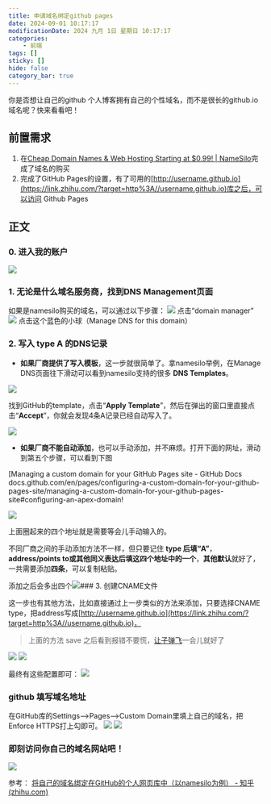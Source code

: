 ```yaml
---
title: 申请域名绑定github pages
date: 2024-09-01 10:17:17
modificationDate: 2024 九月 1日 星期日 10:17:17
categories: 
	- 前端
tags: []
sticky: []
hide: false
category_bar: true
---
```


你是否想让自己的github 个人博客拥有自己的个性域名，而不是很长的github.io 域名呢？快来看看吧！
## 前置需求

1. 在[Cheap Domain Names & Web Hosting Starting at $0.99! | NameSilo](https://www.namesilo.com/)完成了域名的购买
2. 完成了GitHub Pages的设置，有了可用的[http://username.github.io](https://link.zhihu.com/?target=http%3A//username.github.io)库之后，可以访问 Github Pages

## 正文
###  0. 进入我的账户
![](../../imgs/Pasted%20image%2020240901102308.png)

### **1. 无论是什么域名服务商，找到DNS Management页面**

如果是namesilo购买的域名，可以通过以下步骤：
![](../../imgs/Pasted%20image%2020240901102340.png)
点击“domain manager”
![](../../imgs/Pasted%20image%2020240901102510.png)
点击这个蓝色的小球（Manage DNS for this domain）

### **2. 写入 type A 的DNS记录**

- **如果厂商提供了写入模板**，这一步就很简单了。拿namesilo举例，在Manage DNS页面往下滑动可以看到namesilo支持的很多 **DNS Templates**。

![](https://pic4.zhimg.com/80/v2-b84d88c38c06b6081f02cafbd0dac24b_720w.webp)

找到GitHub的template，点击“**Apply Template**”，然后在弹出的窗口里直接点击“**Accept**”，你就会发现4条A记录已经自动写入了。

![](https://pic1.zhimg.com/80/v2-c731fadefaf3d3a2268e6566d6196558_720w.webp)

- **如果厂商不能自动添加**，也可以手动添加，并不麻烦。打开下面的网址，滑动到第五个步骤，可以看到下图

[Managing a custom domain for your GitHub Pages site - GitHub Docs​docs.github.com/en/pages/configuring-a-custom-domain-for-your-github-pages-site/managing-a-custom-domain-for-your-github-pages-site#configuring-an-apex-domain!

![](https://pica.zhimg.com/80/v2-1a618fec2900e4f23039c153d8ab03da_720w.webp)

上面圈起来的四个地址就是需要等会儿手动输入的。

不同厂商之间的手动添加方法不一样，但只要记住 **type 后填“A”**，**address/points to或其他同义表达后填这四个地址中的一个**，**其他默认**就好了，一共需要添加**四条**，可以复制粘贴。

添加之后会多出四个![](../../imgs/Pasted%20image%2020240901102815.png)### 3. 创建CNAME文件

这一步也有其他方法，比如直接通过上一步类似的方法来添加，只要选择CNAME type，把address写成[http://username.github.io](https://link.zhihu.com/?target=http%3A//username.github.io)，

> 上面的方法 save 之后看到报错不要慌，[让子弹飞](https://zhida.zhihu.com/search?q=%E8%AE%A9%E5%AD%90%E5%BC%B9%E9%A3%9E&zhida_source=entity&is_preview=1)一会儿就好了

![](../../imgs/Pasted%20image%2020240901102714.png)
![](../../imgs/Pasted%20image%2020240901102745.png)

最终有这些配置即可：
![](../../imgs/Pasted%20image%2020240901102848.png)


### github 填写域名地址
在GitHub库的Settings-->Pages-->Custom Domain里填上自己的域名，把Enforce HTTPS打上勾即可。
![](../../imgs/Pasted%20image%2020240901103216.png)
![](../../imgs/Pasted%20image%2020240901103241.png)
### 即刻访问你自己的域名网站吧！
![](../../imgs/Pasted%20image%2020240901103553.png)

参考：
[将自己的域名绑定在GitHub的个人网页库中（以namesilo为例） - 知乎 (zhihu.com)](https://zhuanlan.zhihu.com/p/448781791)